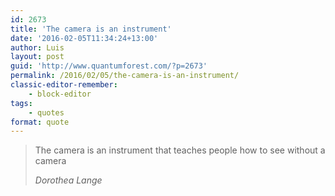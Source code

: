 ```yaml
---
id: 2673
title: 'The camera is an instrument'
date: '2016-02-05T11:34:24+13:00'
author: Luis
layout: post
guid: 'http://www.quantumforest.com/?p=2673'
permalink: /2016/02/05/the-camera-is-an-instrument/
classic-editor-remember:
    - block-editor
tags:
    - quotes
format: quote
---
```


> The camera is an instrument that teaches people how to see without a camera
> 
> <cite>Dorothea Lange</cite>